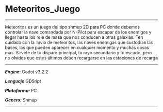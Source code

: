 # Meteoritos_Juego

***
Meteoritos es un juego del tipo shmup 2D para PC donde debemos controlar
la nave comandada por N-Pilot para escapar de los enemigos y llegar
hasta los rele de masa que nos conducen a otras galaxias. Ten cuidado
con la lluvia de meteoritos, las naves enemigas que custodian las bases,
las que pueden aparecer en cualquier momento y muchas cosas mas. Sírvete
de tu disparo principal, tu rayo secundario y tu escudo, pero no olvides
que estos últimos deben recargarse en las estaciones de recarga
***

***Engine:*** Godot v3.2.2

***Lenguaje*** GDSript

***Plataforma:*** PC

***Genero:*** Shmup
***
